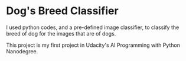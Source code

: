 # Dog's Breed Classifier

I used python codes, and a pre-defined image classifier, to classify the breed of dog for the images that are of dogs. 

This project is my first project in Udacity's AI Programming with Python Nanodegree.
